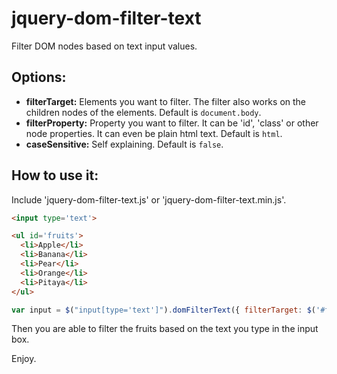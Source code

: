 # jquery-dom-filter-text
Filter DOM nodes based on text input values.

## Options:

- **filterTarget:** Elements you want to filter. The filter also works on the children nodes of the elements. Default is `document.body`.
- **filterProperty:** Property you want to filter. It can be 'id', 'class' or other node properties. It can even be plain html text. Default is `html`.
- **caseSensitive:** Self explaining. Default is `false`.

## How to use it:
Include 'jquery-dom-filter-text.js' or 'jquery-dom-filter-text.min.js'.

```html
<input type='text'>

<ul id='fruits'>
  <li>Apple</li>
  <li>Banana</li>
  <li>Pear</li>
  <li>Orange</li>
  <li>Pitaya</li>
</ul>
```
```javascript
var input = $("input[type='text']").domFilterText({ filterTarget: $('#fruits') });
```

Then you are able to filter the fruits based on the text you type in the input box.

Enjoy.
